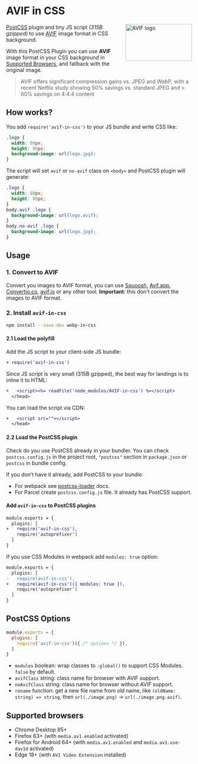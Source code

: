 # AVIF in CSS

<img src="https://github.com/nucliweb/avif-in-css/blob/main/assets/AV1.svg?raw=true" align="right"
     alt="AVIF logo" width="180" height="100">

[PostCSS] plugin and tiny JS script *(315B gzipped)* to use [AVIF] image format in CSS background.

With this PostCSS Plugin you can use **AVIF** image format in your CSS background in [Supported Browsers](#supported-browsers), and fallback with the original image.

> AVIF offers significant compression gains vs. JPEG and WebP, with a recent Netflix study showing 50% savings vs. standard JPEG and > 60% savings on 4:4:4 content

## How works?

You add `require('avif-in-css')` to your JS bundle and write CSS like:

```css
.logo {
  width: 80px;
  height: 80px;
  background-image: url(logo.jpg);
}
```

The script will set `avif` or `no-avif` class on `<body>` and PostCSS plugin will generate:

```css
.logo {
  width: 80px;
  height: 80px;
}
body.avif .logo {
  background-image: url(logo.avif);
}
body.no-avif .logo {
  background-image: url(logo.jpg);
}
```

## Usage
### 1. Convert to AVIF

Convert you images to AVIF format, you can use [Squoosh], [Avif.app], [Convertio.co], [avif.io] or any other tool. **Important**: this don't convert the images to AVIF format.

### 2. Install `avif-in-css`

```sh
npm install --save-dev webp-in-css
```
#### 2.1 Load the polyfill

Add the JS script to your client-side JS bundle:

```diff js
+ require('avif-in-css')
```

Since JS script is very small (315B gzipped), the best way for landings
is to inline it to HTML:

```diff html
+   <script><%= readFile('node_modules/AVIF-in-css') %></script>
  </head>
```

You can load the script via CDN:

```diff html
+   <script src=""></script>
  </head>
```

#### 2.2 Load the PostCSS plugin

Check do you use PostCSS already in your bundler. You can check `postcss.config.js` in the project root, `"postcss"` section in `package.json` or `postcss` in bundle config.

If you don’t have it already, add PostCSS to your bundle:

* For webpack see [postcss-loader] docs.
* For Parcel create `postcss.config.js` file.
  It already has PostCSS support.
#### Add `avif-in-css` to PostCSS plugins

```diff js
module.exports = {
  plugins: [
+   require('avif-in-css'),
    require('autoprefixer')
  ]
}
```
If you use CSS Modules in webpack add `modules: true` option:

```diff js
module.exports = {
  plugins: [
-   require(avif-in-css'),
+   require(avif-in-css')({ modules: true }),
    require('autoprefixer')
  ]
}
```

## PostCSS Options

```js
module.exports = {
  plugins: [
    require('avif-in-css')({ /* options */ }),
  ]
}
```

* `modules` boolean: wrap classes to `:global()` to support CSS Modules.
  `false` by default.
* `avifClass` string: class name for browser with AVIF support.
* `noAvifClass` string: class name for browser without AVIF support.
* `rename` function: get a new file name from old name, like `(oldName: string) => string`, then `url(./image.png)` → `url(./image.png.avif)`.

## Supported browsers

* Chrome Desktop 85+
* Firefox 63+ (with `media.av1.enabled` activated)
* Firefox for Android 64+ (with `media.av1.enabled` and `media.av1.use-dav1d` activated)
* Edge 18+ (with `AV1 Video Extension` installed)

[PostCSS]: https://github.com/postcss/postcss
[AVIF]: https://aomediacodec.github.io/av1-avif/
[Squoosh]: https://squoosh.app/
[Avif.app]: https://avif.app
[Convertio.co]: https://convertio.co/avif-converter/
[avif.io]: https://avif.io/
[postcss-loader]: https://github.com/postcss/postcss-loader#usage
